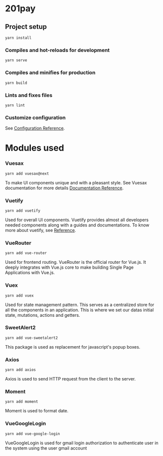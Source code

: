 # 201pay

## Project setup
```
yarn install
```

### Compiles and hot-reloads for development
```
yarn serve
```

### Compiles and minifies for production
```
yarn build
```

### Lints and fixes files
```
yarn lint
```

### Customize configuration
See [Configuration Reference](https://cli.vuejs.org/config/).

# Modules used

### Vuesax
```
yarn add vuesax@next
```
To make UI components unique and with a pleasant style. See Vuesax documentation for more details [Documentation Reference](https://vuesax.com/docs/).

### Vuetify
```
yarn add vuetify
```
Used for overall UI components. Vuetify provides almost all developers needed components along with a guides and documentations. To know more about vuetify, see [Reference](https://vuetifyjs.com/en/introduction/why-vuetify/).

### VueRouter
```
yarn add vue-router
```
Used for frontend routing. VueRouter is the official router for Vue.js. It deeply integrates with Vue.js core to make building Single Page Applications with Vue.js.

### Vuex
```
yarn add vuex
```
Used for state management pattern. This serves as a centralized store for all the components in an application. This is where we set our datas initial state, mutations, actions and getters.

### SweetAlert2
```
yarn add vue-sweetalert2
```
This package is used as replacement for javascript's popup boxes. 

### Axios
```
yarn add axios
```
Axios is used to send HTTP request from the client to the server.

### Moment
```
yarn add moment
```
Moment is used to format date.

### VueGoogleLogin
```
yarn add vue-google-login
```
VueGoogleLogin is used for gmail login authorization to authenticate user in the system using the user gmail account